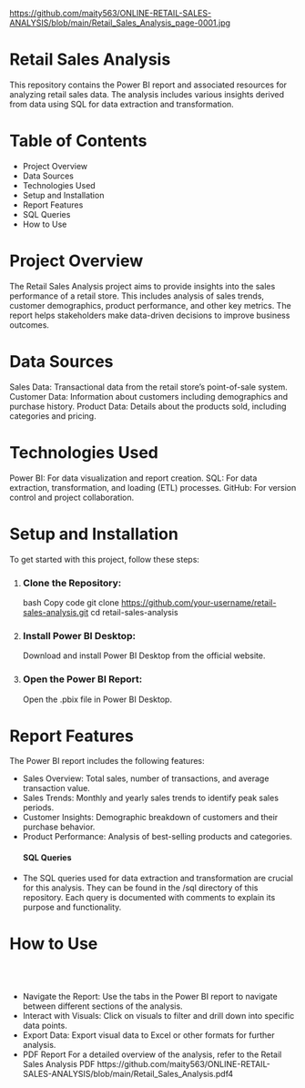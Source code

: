 https://github.com/maity563/ONLINE-RETAIL-SALES-ANALYSIS/blob/main/Retail_Sales_Analysis_page-0001.jpg

<h1>Retail Sales Analysis</h1>
This repository contains the Power BI report and associated resources for analyzing retail sales data. The analysis includes various insights derived from data using SQL for data extraction and transformation.

<h1>Table of Contents</h1>
<ul>
<li>Project Overview</li>
<li>Data Sources</li>
<li>Technologies Used</li>
<li>Setup and Installation</li>
<li>Report Features</li>
<li>SQL Queries</li>
<li>How to Use</li>
</ul>

<h1>Project Overview</h1>
The Retail Sales Analysis project aims to provide insights into the sales performance of a retail store. This includes analysis of sales trends, customer demographics, product performance, and other key metrics. The report helps stakeholders make data-driven decisions to improve business outcomes.

<h1>Data Sources</h1>
Sales Data: Transactional data from the retail store’s point-of-sale system.
Customer Data: Information about customers including demographics and purchase history.
Product Data: Details about the products sold, including categories and pricing.


<h1>Technologies Used</h1>
Power BI: For data visualization and report creation.
SQL: For data extraction, transformation, and loading (ETL) processes.
GitHub: For version control and project collaboration.

<h1>Setup and Installation</h1>
To get started with this project, follow these steps:
<ol>
<li><h3>Clone the Repository:</h3></li>

bash
Copy code
git clone https://github.com/your-username/retail-sales-analysis.git
cd retail-sales-analysis

<li><h3>Install Power BI Desktop:</h3></li>

Download and install Power BI Desktop from the official website.

<li><h3>Open the Power BI Report:</h3></li>

Open the .pbix file in Power BI Desktop.
</ol>


<h1>Report Features</h1>
The Power BI report includes the following features:

<ul>
<li>Sales Overview: Total sales, number of transactions, and average transaction value.</li>
<li>Sales Trends: Monthly and yearly sales trends to identify peak sales periods.</li>
<li>Customer Insights: Demographic breakdown of customers and their purchase behavior.</li>
<li>Product Performance: Analysis of best-selling products and categories.</li>
<h4>SQL Queries</h4>
<li>The SQL queries used for data extraction and transformation are crucial for this analysis. They can be found in the /sql directory of this repository. Each query is documented with comments to explain its purpose and functionality.</li>
</ul>

<h1>How to Use</h1> </br></br>
<ul>
<li>Navigate the Report: Use the tabs in the Power BI report to navigate between different sections of the analysis.</li>
<li>Interact with Visuals: Click on visuals to filter and drill down into specific data points.</li>
<li>Export Data: Export visual data to Excel or other formats for further analysis.</li>
<li>PDF Report
For a detailed overview of the analysis, refer to the Retail Sales Analysis PDF https://github.com/maity563/ONLINE-RETAIL-SALES-ANALYSIS/blob/main/Retail_Sales_Analysis.pdf4</li>
</ul>







